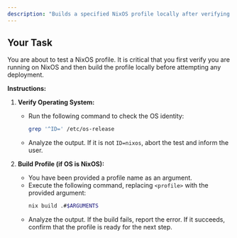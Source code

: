 ```yaml
---
description: "Builds a specified NixOS profile locally after verifying the OS."
---
```


## Your Task

You are about to test a NixOS profile. It is critical that you first verify you are running on NixOS and then build the profile locally before attempting any deployment.

**Instructions:**

1.  **Verify Operating System:**
    *   Run the following command to check the OS identity:
        ```bash
        grep '^ID=' /etc/os-release
        ```
    *   Analyze the output. If it is not `ID=nixos`, abort the test and inform the user.

2.  **Build Profile (if OS is NixOS):**
    *   You have been provided a profile name as an argument.
    *   Execute the following command, replacing `<profile>` with the provided argument:
        ```bash
        nix build .#$ARGUMENTS
        ```
    *   Analyze the output. If the build fails, report the error. If it succeeds, confirm that the profile is ready for the next step.